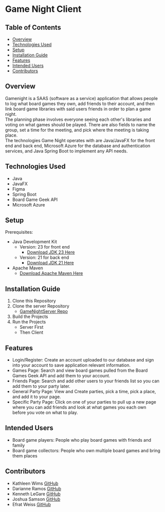 # Game Night Client

## Table of Contents
- [Overview](#overview)
- [Technologies Used](#technologies-used)
- [Setup](#setup)
- [Installation Guide](#installation-guide)
- [Features](#features)
- [Intended Users](#intended-users)
- [Contributors](#contributors)

## Overview
Gamenight is a SAAS (software as a service) application that allows people to log what board games they own, add friends to their account, and then link board game libraries with said users friends in order to plan a game night.  
The planning phase involves everyone seeing each other's libraries and voting on what games should be played. There are also fields to name the group, set a time for the meeting, and pick where the meeting is taking place.  
The technologies Game Night operates with are Java/JavaFX for the front end and back end, Microsoft Azure for the database and authentication services, and Java Spring Boot to implement any API needs.

## Technologies Used
- Java 
- JavaFX  
- Figma
- Spring Boot
- Board Game Geek API
- Microsoft Azure

## Setup
Prerequisites:
- Java Development Kit  
  - Version: 23 for front end  
    - [Download JDK 23 Here](https://jdk.java.net/java-se-ri/23)  
  - Version: 21 for back end  
    - [Download JDK 21 Here](https://jdk.java.net/java-se-ri/21)
- Apache Maven  
  - [Download Apache Maven Here](https://maven.apache.org/install.html)

## Installation Guide
1. Clone this Repository
2. Clone the server Repository  
   - [GameNightServer Repo](https://github.com/bewimsical/GameNightServer)
3. Build the Projects
4. Run the Projects  
   - Server First  
   - Then Client

## Features
- Login/Register: Create an account uploaded to our database and sign into your account to save application relevant information.
- Games Page: Search and view board games pulled from the Board Games Geek API and add them to your account.
- Friends Page: Search and add other users to your friends list so you can add them to your party later.
- General Party Page: View and Create parties, pick a time, pick a place, and add it to your page. 
- Specific Party Page: Click on one of your parties to pull up a new page where you can add friends and look at what games you each own before you vote on what to play.

## Intended Users
- Board game players: People who play board games with friends and family
- Board game collectors: People who own multiple board games and bring them places

## Contributors
- Kathleen Wims [GitHub](https://github.com/bewimsical)  
- Darianne Ramos [GitHub](https://github.com/darianne123)  
- Kenneth LeGare [GitHub](https://github.com/DataHiveMind)  
- Joshua Samson [GitHub](https://github.com/jsams909)  
- Efrat Weiss [GitHub](https://github.com/Wieefi)
